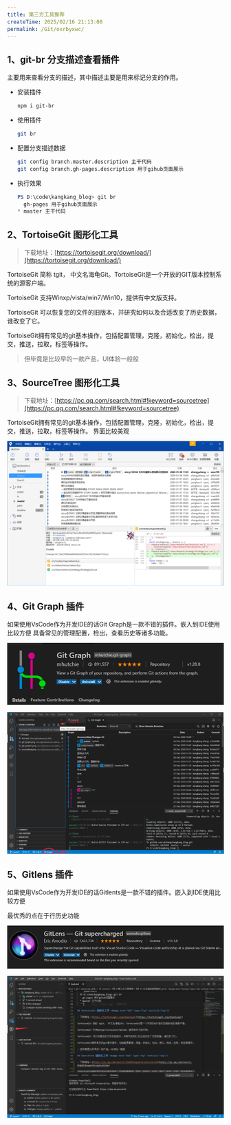 ```yaml
---
title: 第三方工具推荐
createTime: 2025/02/16 21:13:08
permalink: /Git/oxrbyxwc/
---
```


## 1、git-br 分支描述查看插件 <Badge text="Node.js" type="tip" vertical="top"/><Badge text="npm" type="tip" vertical="top"/>

主要用来查看分支的描述，其中描述主要是用来标记分支的作用。

- 安装插件
  
  ```bash
  npm i git-br
  ```

- 使用插件
  
  ```bash
  git br
  ```

- 配置分支描述数据
  
  ```bash
  git config branch.master.description 主干代码
  git config branch.gh-pages.description 用于gihub页面展示
  ```

- 执行效果
  
  ```powershell
  PS D:\code\kangkang_blog> git br
    gh-pages 用于gihub页面展示
  * master 主干代码
  ```

## 2、TortoiseGit 图形化工具 <Badge text="GUI" type="tip" vertical="top"/>

> 下载地址：[https://tortoisegit.org/download/](https://tortoisegit.org/download/)

TortoiseGit 简称 tgit， 中文名海龟Git。TortoiseGit是一个开放的GIT版本控制系统的源客户端。

TortoiseGit 支持Winxp/vista/win7/Win10，提供有中文版支持。

TortoiseGit 可以恢复您的文件的旧版本，并研究如何以及合适改变了历史数据，谁改变了它。

TortoiseGit拥有常见的git基本操作，包括配置管理，克隆，初始化，检出，提交，推送，拉取，标签等操作。

> 但毕竟是比较早的一款产品，UI体验一般般

## 3、SourceTree 图形化工具 <Badge text="GUI" type="tip" vertical="top"/>

> 下载地址：[https://pc.qq.com/search.html#!keyword=sourcetree](https://pc.qq.com/search.html#!keyword=sourcetree)

TortoiseGit拥有常见的git基本操作，包括配置管理，克隆，初始化，检出，提交，推送，拉取，标签等操作。
界面比较美观

![SoureTree](./assets/sourcetree.png)

## 4、Git Graph 插件 <Badge text="VsCode" type="tip" vertical="top"/>

如果使用VsCode作为开发IDE的话Git Graph是一款不错的插件。嵌入到IDE使用比较方便
具备常见的管理配置，检出，查看历史等诸多功能。

![Git Graph](./assets/git-graph.png)

![Git Graph](./assets/git-graph1.png)

## 5、Gitlens 插件 <Badge text="VsCode" type="tip" vertical="top"/>

如果使用VsCode作为开发IDE的话Gitlents是一款不错的插件。嵌入到IDE使用比较方便

最优秀的点在于行历史功能

![Gitlens](./assets/gitlents.png)

![Gitlens](./assets/gitlents1.png)
